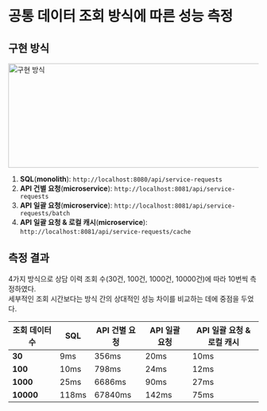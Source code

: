 # 공통 데이터 조회 방식에 따른 성능 측정

## 구현 방식
<img width="670" height="210" alt="구현 방식" src="https://github.com/user-attachments/assets/c2d0943c-8612-4b79-84a2-b64ba4a147df" />

1. **SQL**(**monolith**): `http://localhost:8080/api/service-requests`
2. **API 건별 요청**(**microservice**): `http://localhost:8081/api/service-requests`
3. **API 일괄 요청**(**microservice**): `http://localhost:8081/api/service-requests/batch`
4. **API 일괄 요청 & 로컬 캐시**(**microservice**): `http://localhost:8081/api/service-requests/cache`

## 측정 결과
4가지 방식으로 상담 이력 조회 수(30건, 100건, 1000건, 10000건)에 따라 10번씩 측정하였다.<br>
세부적인 조회 시간보다는 방식 간의 상대적인 성능 차이를 비교하는 데에 중점을 두었다.

| 조회 데이터 수  | SQL   | API 건별 요청 | API 일괄 요청 | API 일괄 요청 & 로컬 캐시 |
|-----------|-------|-----------|-----------|-------------------|
| **30**    | 9ms   | 356ms     | 20ms      | 10ms              |
| **100**   | 10ms  | 798ms     | 24ms      | 12ms              |
| **1000**  | 25ms  | 6686ms    | 90ms      | 27ms              |
| **10000** | 118ms | 67840ms   | 142ms     | 75ms              |
